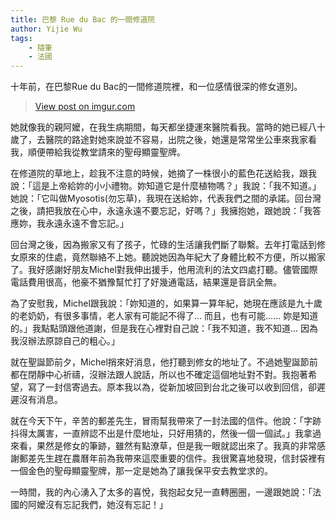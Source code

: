 ```yaml
---
title: 巴黎 Rue du Bac 的一間修道院
author: Yijie Wu
tags:
    - 隨筆
    - 法國
---
```


十年前，在巴黎Rue du Bac的一間修道院裡，和一位感情很深的修女道別。

<blockquote class="imgur-embed-pub" lang="en" data-id="ArPZ15I"><a href="//imgur.com/ArPZ15I">View post on imgur.com</a></blockquote><script async src="//s.imgur.com/min/embed.js" charset="utf-8"></script>

她就像我的親阿嬤，在我生病期間，每天都坐捷運來醫院看我。當時的她已經八十歲了，去醫院的路途對她來說並不容易，出院之後，她還是常常坐公車來我家看我，順便帶給我從教堂請來的聖母顯靈聖牌。

在修道院的草地上，趁我不注意的時候，她摘了一株很小的藍色花送給我，跟我說：「這是上帝給妳的小小禮物。妳知道它是什麼植物嗎？」我說：「我不知道。」她說：「它叫做Myosotis(勿忘草)，我現在送給妳，代表我們之間的承諾。回台灣之後，請把我放在心中，永遠永遠不要忘記，好嗎？」我擁抱她，跟她說：「我答應妳，我永遠永遠不會忘記。」

回台灣之後，因為搬家又有了孩子，忙碌的生活讓我們斷了聯繫。去年打電話到修女原來的住處，竟然聯絡不上她。聽說她因為年紀大了身體比較不方便，所以搬家了。我好感謝好朋友Michel對我伸出援手，他用流利的法文四處打聽。儘管國際電話費用很高，他豪不猶豫幫忙打了好幾通電話，結果還是音訊全無。

為了安慰我，Michel跟我說：「妳知道的，如果算一算年紀，她現在應該是九十歲的老奶奶，有很多事情，老人家有可能記不得了... 而且，也有可能...... 妳是知道的。」我點點頭跟他道謝，但是我在心裡對自己說：「我不知道，我不知道... 因為我沒辦法原諒自己的粗心。」

就在聖誕節前夕，Michel捎來好消息，他打聽到修女的地址了。不過她聖誕節前都在閉靜中心祈禱，沒辦法跟人說話，所以也不確定這個地址對不對。我抱著希望，寫了一封信寄過去。原本我以為，從新加坡回到台北之後可以收到回信，卻遲遲沒有消息。

就在今天下午，辛苦的郵差先生，冒雨幫我帶來了一封法國的信件。他說：「字跡抖得太厲害，一直辨認不出是什麼地址，只好用猜的，然後一個一個試。」我拿過來看，果然是修女的筆跡，雖然有點潦草，但是我一眼就認出來了。我真的非常感謝郵差先生趕在農曆年前為我帶來這麼重要的信件。我很驚喜地發現，信封袋裡有一個金色的聖母顯靈聖牌，那一定是她為了讓我保平安去教堂求的。

一時間，我的內心湧入了太多的喜悅，我抱起女兒一直轉圈圈，一邊跟她說：「法國的阿嬤沒有忘記我們，她沒有忘記！」
